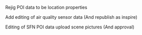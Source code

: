 

Rejig POI data to be location properties

Add editing of air quality sensor data (And republish as inspire)



Editing of SFN POI data
upload scene pictures (And approval)

